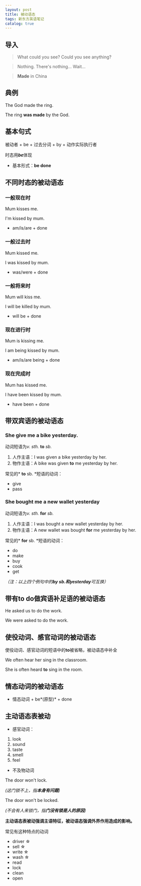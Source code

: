 ```yaml
---
layout: post
title: 被动语态
tags: 新东方英语笔记
catalog: true
---
```

## 导入

> What could you see? Could you see anything?

> Nothing. There's nothing… Wait…

> **Made** in China

## 典例

The God made the ring.

The ring **was made** by the God.

## 基本句式

被动者 + be + 过去分词 + by + 动作实际执行者

时态用***be***体现

- 基本形式：**be done**

## 不同时态的被动语态

### 一般现在时

Mum kisses me.

I'm kissed by mum.

- am/is/are + done

### 一般过去时

Mum kissed me.

I was kissed by mum.

- was/were + done

### 一般将来时

Mum will kiss me.

I will be killed by mum.

- will be + done

### 现在进行时

Mum is kissing me.

I am being kissed by mum.

- am/is/are being + done

### 现在完成时

Mum has kissed me.

I have been kissed by mum.

- have been + done

## 带双宾语的被动语态

### She give me a bike yesterday.

动词短语为*v.* *sth.* **to** *sb.*

1. 人作主语：I was given a bike yesterday by her.
2. 物作主语：A bike was given **to** me yesterday by her.

常见的* **to** sb. *短语的动词：

- give
- pass

### She bought me a new wallet yesterday

动词短语为*v.* *sth.* **for** *sb.*

1. 人作主语：I was bought a new wallet yesterday by her.
2. 物作主语：A new wallet was bought **for** me yesterday by her.

常见的* **for** sb. *短语的动词：

- do
- make
- buy
- cook
- get

*（注：以上四个例句中的**by sb.**和**yesterday**可互换）*

## 带有to do做宾语补足语的被动语态

He asked us to do the work.

We were asked to do the work.

## 使役动词、感官动词的被动语态

使役动词、感官动词的短语中的**to**被省略，被动语态中补全

We often hear her sing in the classroom.

She is often heard **to** sing in the room.

## 情态动词的被动语态

- 情态动词 + be*(原型)* + done

## 主动语态表被动

- 感官动词：

1. look
2. sound
3. taste
4. smell
5. feel

- 不及物动词

The door won't lock.

*(这门锁不上，指**本身有问题**)*

The door won't be locked.

*(不会有人来锁门，指**门没有锁是人的原因**)*

**主动语态表被动强调主语特征，被动语态强调外界作用造成的影响。**

常见有这种特点的动词

- driver ☆
- sell ☆
- write ☆
- wash ☆
- read
- lock
- clean
- open

